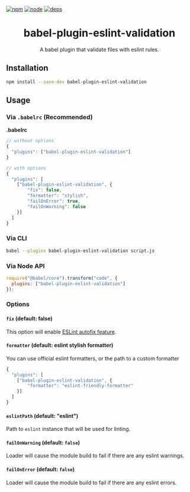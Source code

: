 [![npm][npm]][npm-url]
[![node][node]][node-url]
[![deps][deps]][deps-url]

<div align="center">
  <h1>babel-plugin-eslint-validation</h1>
  <p>A babel plugin that validate files with eslint rules.</p>
</div>

## Installation

```sh
npm install --save-dev babel-plugin-eslint-validation
```

## Usage

### Via `.babelrc` (Recommended)

**.babelrc**

```js
// without options
{
  "plugins": ["babel-plugin-eslint-validation"]
}

// with options
{
  "plugins": [
    ["babel-plugin-eslint-validation", {
        "fix": false,
        "formatter": "stylish",
        "failOnError": true,
        "failOnWarning": false
    }]
  ]
}
```

### Via CLI

```sh
babel --plugins babel-plugin-eslint-validation script.js
```

### Via Node API

```javascript
require("@babel/core").transform("code", {
  plugins: ["babel-plugin-eslint-validation"]
});
```

### Options

#### `fix` (default: false)

This option will enable
[ESLint autofix feature](http://eslint.org/docs/user-guide/command-line-interface#fix).

#### `formatter` (default: eslint stylish formatter)

You can use official eslint formatters, or the path to a custom formatter

```js
{
  "plugins": [
    ["babel-plugin-eslint-validation", {
        "formatter": "eslint-friendly-formatter"
    }]
  ]
}
```

#### `eslintPath` (default: "eslint")

Path to `eslint` instance that will be used for linting.


#### `failOnWarning` (default: `false`)

Loader will cause the module build to fail if there are any eslint warnings.

#### `failOnError` (default: `false`)

Loader will cause the module build to fail if there are any eslint errors.


[npm]: https://img.shields.io/npm/v/babel-plugin-eslint-validation.svg
[npm-url]: https://npmjs.com/package/babel-plugin-eslint-validation

[node]: https://img.shields.io/node/v/babel-plugin-eslint-validation.svg
[node-url]: https://nodejs.org

[deps]: https://david-dm.org/paztis/babel-plugin-eslint-validation.svg
[deps-url]: https://david-dm.org/paztis/babel-plugin-eslint-validation